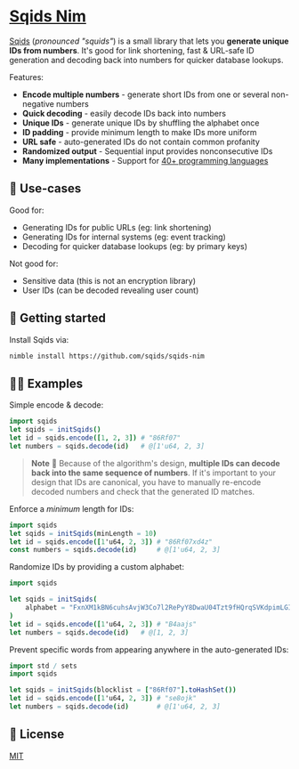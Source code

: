# [Sqids Nim](https://sqids.org/nim)

[Sqids](https://sqids.org/nim) (*pronounced "squids"*) is a small library that lets you **generate unique IDs from numbers**. It's good for link shortening, fast & URL-safe ID generation and decoding back into numbers for quicker database lookups.

Features:

- **Encode multiple numbers** - generate short IDs from one or several non-negative numbers
- **Quick decoding** - easily decode IDs back into numbers
- **Unique IDs** - generate unique IDs by shuffling the alphabet once
- **ID padding** - provide minimum length to make IDs more uniform
- **URL safe** - auto-generated IDs do not contain common profanity
- **Randomized output** - Sequential input provides nonconsecutive IDs
- **Many implementations** - Support for [40+ programming languages](https://sqids.org/)

## 🧰 Use-cases

Good for:

- Generating IDs for public URLs (eg: link shortening)
- Generating IDs for internal systems (eg: event tracking)
- Decoding for quicker database lookups (eg: by primary keys)

Not good for:

- Sensitive data (this is not an encryption library)
- User IDs (can be decoded revealing user count)

## 🚀 Getting started

Install Sqids via:

```bash
nimble install https://github.com/sqids/sqids-nim
```

## 👩‍💻 Examples

Simple encode & decode:

```nim
import sqids
let sqids = initSqids()
let id = sqids.encode([1, 2, 3]) # "86Rf07"
let numbers = sqids.decode(id)   # @[1'u64, 2, 3]
```

> **Note**
> 🚧 Because of the algorithm's design, **multiple IDs can decode back into the same sequence of numbers**. If it's important to your design that IDs are canonical, you have to manually re-encode decoded numbers and check that the generated ID matches.

Enforce a *minimum* length for IDs:

```nim
import sqids
let sqids = initSqids(minLength = 10)
let id = sqids.encode([1'u64, 2, 3]) # "86Rf07xd4z"
const numbers = sqids.decode(id)     # @[1'u64, 2, 3]
```

Randomize IDs by providing a custom alphabet:

```nim
import sqids

let sqids = initSqids(
    alphabet = "FxnXM1kBN6cuhsAvjW3Co7l2RePyY8DwaU04Tzt9fHQrqSVKdpimLGIJOgb5ZE",
)
let id = sqids.encode([1'u64, 2, 3]) # "B4aajs"
let numbers = sqids.decode(id)   # @[1, 2, 3]
```

Prevent specific words from appearing anywhere in the auto-generated IDs:

```nim
import std / sets
import sqids

let sqids = initSqids(blocklist = ["86Rf07"].toHashSet())
let id = sqids.encode([1'u64, 2, 3]) # "se8ojk"
let numbers = sqids.decode(id)       # @[1'u64, 2, 3]
```

## 📝 License

[MIT](LICENSE)
